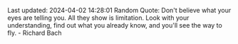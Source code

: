 Last updated: 2024-04-02 14:28:01
Random Quote: Don't believe what your eyes are telling you. All they show is limitation. Look with your understanding, find out what you already know, and you'll see the way to fly. - Richard Bach